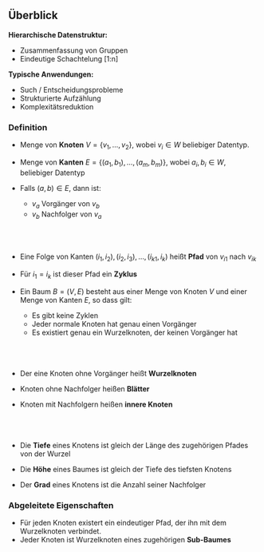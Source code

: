 ## Überblick
**Hierarchische Datenstruktur:**
- Zusammenfassung von Gruppen
- Eindeutige Schachtelung [1:n]

**Typische Anwendungen:**
- Such / Entscheidungsprobleme
- Strukturierte Aufzählung
- Komplexitätsreduktion


### Definition
- Menge von **Knoten** $V = \{ v_1, \ldots, v_2 \}$, wobei $v_i \in W$ beliebiger Datentyp.
- Menge von **Kanten** $E = \{(a_1,b_1), \ldots ,(a_m,b_m) \}$, wobei $a_i,b_i \in W$, beliebiger Datentyp
- Falls $(a,b) \in E$, dann ist:
  - $v_a$ Vorgänger von $v_b$
  - $v_b$ Nachfolger von $v_a$
<br></br><br></br>

- Eine Folge von Kanten $(i_1,i_2),(i_2,i_3), \ldots , (i_{k1}, i_k)$ heißt **Pfad** von $v_{i1}$ nach $v_{ik}$
- Für $i_1 = i_k$ ist dieser Pfad ein **Zyklus**
- Ein Baum $B = (V,E)$ besteht aus einer Menge von Knoten $V$ und einer Menge von Kanten $E$, so dass gilt:
  - Es gibt keine Zyklen
  - Jeder normale Knoten hat genau einen Vorgänger
  - Es existiert genau ein Wurzelknoten, der keinen Vorgänger hat
<br></br><br></br>

- Der eine Knoten ohne Vorgänger heißt **Wurzelknoten**
- Knoten ohne Nachfolger heißen **Blätter**
- Knoten mit Nachfolgern heißen **innere Knoten**
<br></br><br></br>

- Die **Tiefe** eines Knotens ist gleich der Länge des zugehörigen Pfades von der Wurzel
- Die **Höhe** eines Baumes ist gleich der Tiefe des tiefsten Knotens
- Der **Grad** eines Knotens ist die Anzahl seiner Nachfolger


### Abgeleitete Eigenschaften
- Für jeden Knoten existert ein eindeutiger Pfad, der ihn mit dem Wurzelknoten verbindet. 
- Jeder Knoten ist Wurzelknoten eines zugehörigen **Sub-Baumes**
